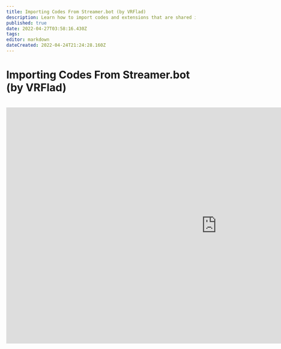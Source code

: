 ```yaml
---
title: Importing Codes From Streamer.bot (by VRFlad)
description: Learn how to import codes and extensions that are shared in the community.
published: true
date: 2022-04-27T03:58:16.430Z
tags: 
editor: markdown
dateCreated: 2022-04-24T21:24:28.160Z
---
```


# Importing Codes From Streamer.bot (by VRFlad)
<br>
<iframe width="1120" height="630" src="https://www.youtube.com/embed/KtAjK6KlnCQ" title="YouTube video player" frameborder="0" allow="accelerometer; autoplay; clipboard-write; encrypted-media; gyroscope; picture-in-picture" allowfullscreen></iframe>
